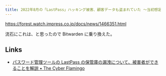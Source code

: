 ```yaml
---
title: 2022年8月の「LastPass」ハッキング被害、顧客データも盗まれていた ～当初想定より深刻 - 窓の杜
---
```


https://forest.watch.impress.co.jp/docs/news/1466351.html

流石にこれは、と思ったので Bitwarden に乗り換えた。

## Links

- [パスワード管理ツールの LastPass の保管庫の漏洩について、被害者ができることを解説 • The Cyber Flamingo](https://www.cyberflamingo.net/what-victims-can-do-about-lastpass-vaults-leak/)
